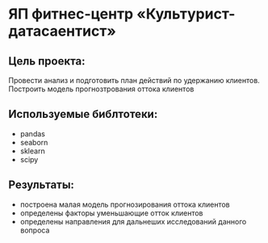# ЯП фитнес-центр «Культурист-датасаентист»
## Цель проекта:

Провести анализ и подготовить план действий по удержанию клиентов. Построить модель прогнозтрования оттока клиентов

## Используемые библтотеки:
- pandas
- seaborn 
- sklearn
- scipy

## Результаты:
- построена малая модель прогнозирования оттока клиентов
- определены факторы уменьшающие отток клиентов
- определены направления для дальнеших исследований данного вопроса
